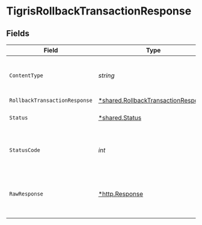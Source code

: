 # TigrisRollbackTransactionResponse


## Fields

| Field                                                                                     | Type                                                                                      | Required                                                                                  | Description                                                                               |
| ----------------------------------------------------------------------------------------- | ----------------------------------------------------------------------------------------- | ----------------------------------------------------------------------------------------- | ----------------------------------------------------------------------------------------- |
| `ContentType`                                                                             | *string*                                                                                  | :heavy_check_mark:                                                                        | HTTP response content type for this operation                                             |
| `RollbackTransactionResponse`                                                             | [*shared.RollbackTransactionResponse](../../models/shared/rollbacktransactionresponse.md) | :heavy_minus_sign:                                                                        | OK                                                                                        |
| `Status`                                                                                  | [*shared.Status](../../models/shared/status.md)                                           | :heavy_minus_sign:                                                                        | Default error response                                                                    |
| `StatusCode`                                                                              | *int*                                                                                     | :heavy_check_mark:                                                                        | HTTP response status code for this operation                                              |
| `RawResponse`                                                                             | [*http.Response](https://pkg.go.dev/net/http#Response)                                    | :heavy_minus_sign:                                                                        | Raw HTTP response; suitable for custom response parsing                                   |